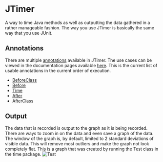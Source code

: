 # JTimer

A way to time Java methods as well as outputting the data gathered in a rather manageable fashion. The way you use JTimer is basically the same way that you use JUnit.

## Annotations

There are multiple [annotations](https://magneticzer0.github.io/JTimer/org/jtimer/Annotations/package-summary.html) available in JTimer. The use cases can be viewed in the documentation pages available [here](https://magneticzer0.github.io/JTimer/). This is the current list of usable annotations in the current order of execution.
* <a href="https://magneticzer0.github.io/JTimer/org/jtimer/Annotations/BeforeClass.html">BeforeClass</a>
* <a href="https://magneticzer0.github.io/JTimer/org/jtimer/Annotations/Before.html">Before</a>
* <a href="https://magneticzer0.github.io/JTimer/org/jtimer/Annotations/Time.html">Time</a>
* <a href="https://magneticzer0.github.io/JTimer/org/jtimer/Annotations/After.html">After</a>
* <a href="https://magneticzer0.github.io/JTimer/org/jtimer/Annotations/AfterClass.html">AfterClass</a>

## Output

The data that is recorded is output to the graph as it is being recorded. There are ways to zoom in on the data and even save a graph of the data. The window of the graph is, by default, limited to 2 standard deviations of visible data. This will remove most outliers and make the graph not look completely flat. This is a graph that was created by running the Test class in the time package. ![Test](https://i.imgur.com/Jf4JK4g.png)
